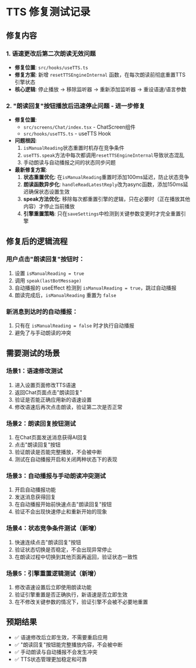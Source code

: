 # TTS 修复测试记录

## 修复内容

### 1. 语速更改后第二次朗读无效问题
- **修复位置**: `src/hooks/useTTS.ts`
- **修复方案**: 新增 `resetTTSEngineInternal` 函数，在每次朗读前彻底重置TTS引擎状态
- **核心逻辑**: 停止播放 → 移除监听器 → 重新添加监听器 → 重设语速/语言参数

### 2. "朗读回复"按钮播放后迅速停止问题 - 进一步修复
- **修复位置**: 
  - `src/screens/Chat/index.tsx` - ChatScreen组件
  - `src/hooks/useTTS.ts` - useTTS Hook
- **问题根因**: 
  1. `isManualReading`状态重置时机存在竞争条件
  2. `useTTS.speak`方法中每次都调用`resetTTSEngineInternal`导致状态混乱
  3. 手动朗读与自动播报之间的状态同步问题
- **最新修复方案**: 
  1. **状态重置优化**: 在`isManualReading`重置时添加100ms延迟，防止状态竞争
  2. **朗读函数异步化**: `handleReadLatestReply`改为async函数，添加150ms延迟确保状态设置生效
  3. **speak方法优化**: 移除每次都重置引擎的逻辑，只在必要时（正在播放其他内容）才停止当前播放
  4. **引擎重置策略**: 只在`saveSettings`中检测到关键参数变更时才完全重置引擎

## 修复后的逻辑流程

### 用户点击"朗读回复"按钮时：
1. 设置 `isManualReading = true`
2. 调用 `speak(lastBotMessage)`
3. 自动播报的 useEffect 检测到 `isManualReading = true`，跳过自动播报
4. 朗读完成后，`isManualReading` 重置为 `false`

### 新消息到达时的自动播报：
1. 只有在 `isManualReading = false` 时才执行自动播报
2. 避免了与手动朗读的冲突

## 需要测试的场景

### 场景1：语速修改测试
1. 进入设置页面修改TTS语速
2. 返回Chat页面点击"朗读回复"
3. 验证是否能正确应用新的语速设置
4. 修改语速后再次点击朗读，验证第二次是否正常

### 场景2：朗读回复按钮测试
1. 在Chat页面发送消息获得AI回复
2. 点击"朗读回复"按钮
3. 验证朗读是否能完整播放，不会被中断
4. 测试在自动播报开启和关闭两种状态下的表现

### 场景3：自动播报与手动朗读冲突测试
1. 开启自动播报功能
2. 发送消息获得回复
3. 在自动播报开始前快速点击"朗读回复"按钮
4. 验证不会出现快速停止和重新开始的现象

### 场景4：状态竞争条件测试（新增）
1. 快速连续点击"朗读回复"按钮
2. 验证状态切换是否稳定，不会出现异常停止
3. 在朗读过程中切换到其他页面再返回，验证状态一致性

### 场景5：引擎重置逻辑测试（新增）
1. 修改语速设置后立即使用朗读功能
2. 验证引擎重置是否正确执行，新语速是否立即生效
3. 在不修改关键参数的情况下，验证引擎不会被不必要地重置

## 预期结果
- ✅ 语速修改后立即生效，不需要重启应用
- ✅ "朗读回复"按钮能完整播放内容，不会被中断
- ✅ 手动朗读与自动播报不会发生冲突
- ✅ TTS状态管理更加稳定和可靠
